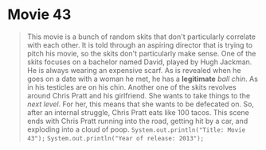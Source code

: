 # Movie 43
>   This movie is a bunch of random skits that don't particularly correlate with each other. It is told through an aspiring director that is trying to pitch his movie, so the skits don't particularly make sense. 
>   One of the skits focuses on a bachelor named David, played by Hugh Jackman. He is always wearing an expensive scarf. As is revealed when he goes on a date with a woman he met, he has a **legitimate** *ball chin*. As in his testicles are on his chin.
>   Another one of the skits revolves around Chris Pratt and his girlfriend. She wants to take things to the *next level*. For her, this means that she wants to be defecated on. So, after an internal struggle, Chris Pratt eats like 100 tacos. This scene ends with Chris Pratt running into the road, getting hit by a car, and exploding into a cloud of poop.
`System.out.println("Title: Movie 43");`
`System.out.println("Year of release: 2013");`
